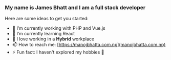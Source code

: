 ### My name is James Bhatt and I am a full stack developer

Here are some ideas to get you started:

- 🔭 I’m currently working with PHP and Vue.js
- 🌱 I’m currently learning React
- 👯 I love working in a **Hybrid** workplace
- 📫 How to reach me: [https://manojbhatta.com.np](manojbhatta.com.np)
- ⚡ Fun fact: I haven't explored my hobbies 🤔
